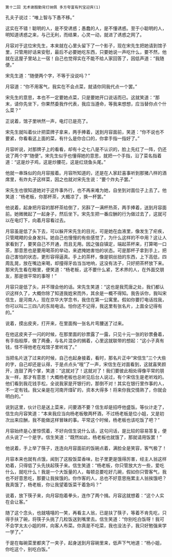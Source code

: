     第十二回 无术谢殷勤背灯纳佩 多方夸富有列宝迎宾(1) 

   孔夫子说过：“唯上智与下愚不移。”

   这实在不错！聪明的人，是不受诱惑；愚蠢的人，是不懂诱惑。至于小聪明的人，明知道诱惑之来，与己无利，而结果，心灵一动，就进了诱惑之网了。

   月容对于这位宋先生，本来就在心里头留下了一个影子，现在宋先生把她请到馆子里，只管用好话来安慰，最后不必要她吃东西，只要她说一声吃什么，要不然，他就在这屋子里站上一宿！自己也觉得实在不能不给人家回答了，因低声道：“我随便。”

   宋先生道：“随便两个字，不等于没说吗？”

   月容道：“你不用客气，我实在不会点菜，就请你同我代点一个罢。”

   宋先生的意思，本也不一定要她点菜，只是要她开口说话而已。这就笑道：“那末，请你先坐下，你果然委我作代表，我应当遵命，等我来想想，应当替你点个什么菜？”

   正说着，馆子里哄然一声，电灯已是亮了。

   宋先生就叫着伙计把菜牌子拿来，两手捧着，送到月容面前，笑道：“你不说也不要紧，你看看这上面的菜，有什么是你合口的，你拿手指一指好了。”

   月容听说，对那牌子上的看看，却有十之七八是不认识的，脸上先红了一阵，仍还说了两个字“随便”。宋先生似乎也懂得她的意思，就把一个手指，沿了菜名指着道：“这是炒子鸡，这是炒腰花，这是红烧鱼头尾。”

   他就一串珠似的向月容报着。月容所知道的，还是在人家赶喜事听到那猪八样的酒席里，有炸丸子这样菜，因之也就对宋先生说：“要个炸丸子罢。”

   宋先生也很知道她对于这件事外行，也不再来难为她，自坐到对面位子上去了。他笑道：“杨老板，你那杯茶，大概凉了，换一杯罢。”

   他说着，起身把月容的那杯茶给倒了，另斟了一满杯热茶，两手捧着，送到月容面前。她微微起了一起身子，然后坐下。宋先生把一番应酬的行为做过去了，这就可以在电灯下，向着月容看过去。

   月容虽是低了头下去，可以躲开宋先生的目光，可是她在血液里，像发生了疟疾，只管飕飕的全身发抖。她自己也慢慢的有些感觉了，为什么这样的不中用？这让人家看到了，要笑自己不开通，而且无用。因之强自镇定，端起茶杯来，打算喝一口茶，那意思也是要用喝茶的举动，来遮掩她害怕的状态。可是那杯子拿到手上，把自己害怕的状态，更形容得逼真。手上的茶杯，像是铜丝扭的东西，上下高低，四周乱晃，放在嘴边来喝，却撞得牙齿当当地响，这没有法子，只好把茶杯放下来。那宋先生看在眼里，便笑道：“杨老板，这不要什么紧，艺术界的人，在外面交朋友，那是很平常的事呀！”

   月容只是低了头，并不理会他的话。宋先生笑道：“这也是我荒唐之处，我们都认识这样久了，大概你除了知道我姓宋而外，其余是一概不得知。我告诉你，我叫宋信生，是河南人，现在京华大学念书，我住在第一公寓里。假如你要打电话找我，你可以叫二三四八的东局电话。怕你还不记得，我这里有张名片，上面全记得有的。”

   说着，摸出皮夹，打开来，在里面掏一张名片弯腰送了过来。

   在他这皮夹子一闪的时候，在那里面的钞票露了一露，只见十元一张的钞票叠着，有手指般厚，做了两叠，与名片混杂的搁着，心里这就联带的想起：“这小子真有钱，怪不得他老在戏馆子里听戏了。”

   当把名片送了过来的时候，自己也起身接着，看时，那名片正中“宋信生”三个大些的字，自己却还是认得，于是点点头“哦”了一声，宋信生在对面看到，这就喜笑颜开，连鼓了两个掌，笑道：“这就对了！这就对了！我们要彼此相处得像平常的朋友一样，那才有意思！大概杨老板也总听见后台人说过，有个宋信生是老听戏的。他们看到我花钱手松，全说我家是开银行的，那倒不对！其实在银行里作事的人，不一定有钱。我父亲是在河南开煤矿的，资本大得多！将来你我交情熟了，你就会明白的。”

   说到这里，伙计已是送上菜来，问要酒不要？信生却是招呼他盛饭。等伙计走了，信生向月容笑道：“本来我应当向杨老板敬两杯酒，不过杨老板是位小姐，又是初次出来应酬，我不能做这样冒昧的事。平常这个时候，杨老板也该吃饭了吧？”

   月容始终是心里惊慌着，不好向信生说什么话，这句问话，是比较的容易答复，便点头说了一个是字。信生笑道：“既然如此，杨老板也就饿了，那就请用饭罢！”

   他说着，手上举了筷子，连连向月容面前的饭碗点着，满脸全是笑容，客气极了！

   月容本来也就有点饿，闻到了这股饭菜香味，肚子里更是饿得厉害，经主人翁这样劝着，只得低了头先扶起筷子来。信生笑道：“杨老板，你只管放大方一些，爱吃什么，就吃什么！我是一个大饭量的人，每顿总要吃好几碗，假如你只管客气，我也不好意思吃，那要让我挨饿的。你作客的人，总也不好意思拖累主人翁挨饿吧？我真饿了，杨老板，你让我望着饭菜干着急吗？”

   说着，放下筷子来，向月容抱着拳头，连作了两个揖。月容这就想着：“这个人实在会让客。”

   随了这个念头，也就嘻嘻的一笑，再看主人翁，已是扶了筷子，等着不肯先吃，只得手扶了碗，将筷子头挑了几粒饭送到嘴里去。信生笑道：“你别吃白饭呀！我可不会学太太小姐的样，向客人布菜。你真是不吃菜，我也没法子，我只好勉强来学一学了。”

   于是在每碗菜里都夹了一夹子，起身送到月容碗里来，低声下气地道：“杨小姐，你吃这个，别吃白饭。”

